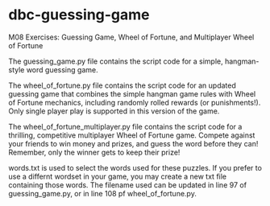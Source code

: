 # dbc-guessing-game
M08 Exercises: Guessing Game, Wheel of Fortune, and Multiplayer Wheel of Fortune

The guessing_game.py file contains the script code for a simple, hangman-style word guessing game.

The wheel_of_fortune.py file contains the script code for an updated guessing game that combines the simple hangman game rules with Wheel of Fortune mechanics, including randomly rolled rewards (or punishments!). Only single player play is supported in this version of the game.

The wheel_of_fortune_multiplayer.py file contains the script code for a thrilling, competitive multiplayer Wheel of Fortune game. Compete against your friends to win money and prizes, and guess the word before they can! Remember, only the winner gets to keep their prize!

words.txt is used to select the words used for these puzzles. If you prefer to use a differnt wordset in your game, you may create a new txt file containing those words. The filename used can be updated in line 97 of guessing_game.py, or in line 108 pf wheel_of_fortune.py.
